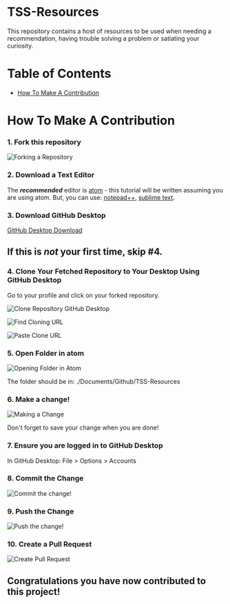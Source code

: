 # TSS-Resources

This repository contains a host of resources to be used when needing a recommendation, having trouble solving a problem or satiating your curiosity.

# Table of Contents

* [How To Make A Contribution](https://github.com/chasen-bettinger/TSS-Resources#tss-resources)

# How To Make A Contribution

### 1. Fork this repository

![Forking a Repository](https://image.prntscr.com/image/xSr3fvroSk_LMBTQ3vg84w.png "Forking A Repository")


### 2. Download a Text Editor

The **_recommended_** editor is [atom](https://atom.io/) - this tutorial will be written assuming you are using atom. But, you can use: [notepad++](https://notepad-plus-plus.org/),
[sublime text](https://www.sublimetext.com/).

### 3. Download GitHub Desktop

[GitHub Desktop Download](https://desktop.github.com/)

## If this is _not_ your first time, skip #4.

### 4. Clone Your Fetched Repository to Your Desktop Using GitHub Desktop

Go to your profile and click on your forked repository.

![Clone Repository GitHub Desktop](https://image.prntscr.com/image/qzXE1ikcTO_Gpxj2bWR3FA.png "Clone Repository GitHub Desktop")

![Find Cloning URL](https://image.prntscr.com/image/sAAblU67QrG7RYOm3XxQJg.png "Find Cloning URL")

![Paste Clone URL](https://image.prntscr.com/image/IObH93KmQdaYyJn-gwAgWA.png "Paste Clone URL")

### 5. Open Folder in atom

![Opening Folder in Atom](https://image.prntscr.com/image/9cWgQKqNRaqVO0HcLCMqSg.png "Opening Folder In Atom")

The folder should be in: ./Documents/Github/TSS-Resources

### 6. Make a change!

![Making a Change](https://image.prntscr.com/image/ZiiZfGlITVWe3cOwJLeTBQ.png "Make a Change")

Don't forget to save your change when you are done!

### 7. Ensure you are logged in to GitHub Desktop

In GitHub Desktop: File > Options > Accounts

### 8. Commit the Change

![Commit the change!](https://image.prntscr.com/image/xQr6baPFQoedFxC05w81MA.png "Commit the Change")

### 9. Push the Change

![Push the change!](https://image.prntscr.com/image/e02GS7TIQlya0rTtbujCAg.png "Push the Change")

### 10. Create a Pull Request

![Create Pull Request](https://image.prntscr.com/image/_GrtnmPIQzOtDr-7MZ_aRg.png "Create Pull Request")

## Congratulations you have now contributed to this project!
